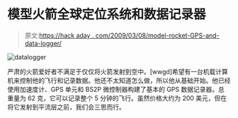 # 模型火箭全球定位系统和数据记录器

> 原文:[https://hack aday . com/2009/03/08/model-rocket-GPS-and-data-logger/](https://hackaday.com/2009/03/08/model-rocket-gps-and-data-logger/)

![datalogger](../Images/b980df6b409ac5ffada93efc1064a20d.png "datalogger")

严肃的火箭爱好者不满足于仅仅将火箭发射到空中。[wwgd]希望有一台机载计算机来控制他的飞行和记录数据。他还不太知道怎么做，所以他从基础开始。他已经使用加速度计、GPS 单元和 BS2P 微控制器构建了基本的 GPS 数据记录器。总重量为 62 克，它可以记录整个 5 分钟的飞行。虽然价格大约为 200 美元，但在将它发射到平流层之前，我们会三思而行。